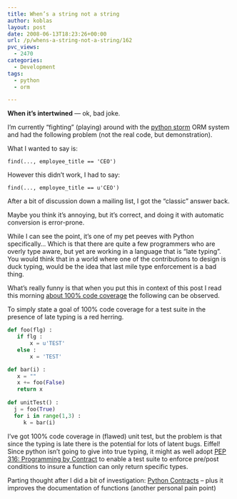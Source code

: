 ```yaml
---
title: When’s a string not a string
author: koblas
layout: post
date: 2008-06-13T18:23:26+00:00
url: /p/whens-a-string-not-a-string/162
pvc_views:
  - 2470
categories:
  - Development
tags:
  - python
  - orm

---
```

<p dir="ltr" style="margin-right: 0px">
  <strong>When it&#8217;s intertwined</strong> &#8212; ok, bad joke.
</p>

I&#8217;m currently &#8220;fighting&#8221; (playing) around with the [python storm][1] ORM system and had the following problem (not the real code, but demonstration).

What I wanted to say is:

```
find(..., employee_title == 'CEO')
```

However this didn&#8217;t work, I had to say:

```
find(..., employee_title == u'CEO')
```

After a bit of discussion down a mailing list, I got the &#8220;classic&#8221; answer back.

Maybe you think it&#8217;s annoying, but it&#8217;s correct, and doing it with automatic conversion is error-prone.

While I can see the point, it&#8217;s one of my pet peeves with Python specifically&#8230; Which is that there are quite a few programmers who are overly type aware, but yet are working in a language that is &#8220;late typing&#8221;.&nbsp;&nbsp; You would think that in a world where one of the contributions to design is duck typing, would be the idea that last mile type enforcement is a bad thing.

What&#8217;s really funny is that when you put this in context of this post I read this morning [about 100% code coverage][2] the following can be observed.

To simply state a goal of 100% code coverage for a test suite in the presence of late typing is a red herring.&nbsp; 

```python
def foo(flg) :
   if flg :
       x = u'TEST'
   else :
       x = 'TEST'

def bar(i) :
   x = ""
   x += foo(False)
   return x
   
def unitTest() : 
  j = foo(True)
  for i in range(1,3) :
     k = bar(i)
```

I&#8217;ve got 100% code coverage in (flawed) unit test, but the problem is that since the typing is late there is the potential for lots of latent bugs. Eiffel! Since python isn&#8217;t going to give into true typing, it might as well adopt [PEP 316: Programming by Contract][3] to enable a test suite to enforce pre/post conditions to insure a function can only return specific types. 

Parting thought after I did a bit of investigation: [Python Contracts][4] &#8211; plus it improves the documentation of functions (another personal pain point)

 [1]: https://storm.canonical.com/
 [2]: http://blog.obishawn.com/2008/06/why-you-should-have-100-code-test.html
 [3]: http://www.python.org/dev/peps/pep-0316/
 [4]: http://www.wayforward.net/pycontract/
